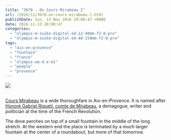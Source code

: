 ```yaml
---
title: "3678 - On Cours Mirabeau I"
url: /2016/11/3678-on-cours-mirabeau-i.html
publishDate: Sun, 13 Nov 2016 19:00:47 +0000
date: 2016-11-13 20:00:47
categories: 
  - "olympus-m-zuiko-digital-ed-12-40mm-f2-8-pro"
  - "olympus-m-zuiko-digital-ed-40-150mm-f2-8-pro"
tags: 
  - "aix-en-provence"
  - "fountain"
  - "france"
  - "olympus-om-d-e-m1"
  - "people"
  - "provence"
---
```

<div class="container">
<div class="center"><a target="_blank" href="https://d25zfm9zpd7gm5.cloudfront.net/1200x1200/2016/20160621_110559_lr.jpg"><img class="webfeedsFeaturedVisual" src="https://d25zfm9zpd7gm5.cloudfront.net/0600x0600/2016/20160621_110559_lr.jpg" /></a></div>
</div>
<br />

<a href="https://en.wikipedia.org/wiki/Cours_Mirabeau" target="_blank">Cours Mirabeau</a> is a wide thoroughfare in Aix-en-Provence. It is named after <a href="https://en.wikipedia.org/wiki/Honor%C3%A9_Gabriel_Riqueti,_comte_de_Mirabeau" target="_blank">Honoré Gabriel Riqueti, comte de Mirabeau</a>, a demagogue, writer and politician at the time of the French Revolution. 

<a target="_blank" href="https://d25zfm9zpd7gm5.cloudfront.net/1200x1200/2016/20160621_110301_lr.jpg"><img style="margin: 0pt 10px 0pt 0px; float: left;" src="https://d25zfm9zpd7gm5.cloudfront.net/0150x0150/2016/20160621_110301_lr.jpg" alt="" border="0" /></a> The dove perches on top of a small fountain in the middle of the long stretch. At the western end the place is terminated by a much larger fountain at the center of a roundabout, but more of that tomorrow.



